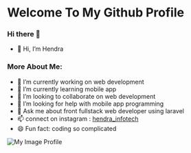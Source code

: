 # Welcome To My Github Profile

### Hi there 👋
- 👋 Hi, I’m Hendra

### More About Me:
- 🔭 I’m currently working on web development
- 🌱 I’m currently learning mobile app
- 👯 I’m looking to collaborate on web development
- 🤔 I’m looking for help with mobile app programming
- 💬 Ask me about front fullstack web developer using laravel
- 📫 connect on instagram : [hendra_infotech](https://www.instagram.com/hendra_infotech)
- 😄 Fun fact: coding so complicated


![My Image Profile](/my.png)
